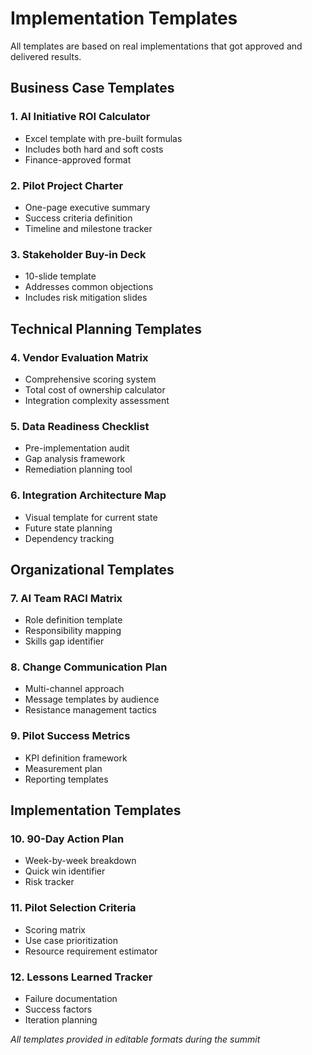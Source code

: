 # Implementation Templates

All templates are based on real implementations that got approved and delivered results.

## Business Case Templates

### 1. AI Initiative ROI Calculator
- Excel template with pre-built formulas
- Includes both hard and soft costs
- Finance-approved format

### 2. Pilot Project Charter
- One-page executive summary
- Success criteria definition
- Timeline and milestone tracker

### 3. Stakeholder Buy-in Deck
- 10-slide template
- Addresses common objections
- Includes risk mitigation slides

## Technical Planning Templates

### 4. Vendor Evaluation Matrix
- Comprehensive scoring system
- Total cost of ownership calculator
- Integration complexity assessment

### 5. Data Readiness Checklist
- Pre-implementation audit
- Gap analysis framework
- Remediation planning tool

### 6. Integration Architecture Map
- Visual template for current state
- Future state planning
- Dependency tracking

## Organizational Templates

### 7. AI Team RACI Matrix
- Role definition template
- Responsibility mapping
- Skills gap identifier

### 8. Change Communication Plan
- Multi-channel approach
- Message templates by audience
- Resistance management tactics

### 9. Pilot Success Metrics
- KPI definition framework
- Measurement plan
- Reporting templates

## Implementation Templates

### 10. 90-Day Action Plan
- Week-by-week breakdown
- Quick win identifier
- Risk tracker

### 11. Pilot Selection Criteria
- Scoring matrix
- Use case prioritization
- Resource requirement estimator

### 12. Lessons Learned Tracker
- Failure documentation
- Success factors
- Iteration planning

*All templates provided in editable formats during the summit*